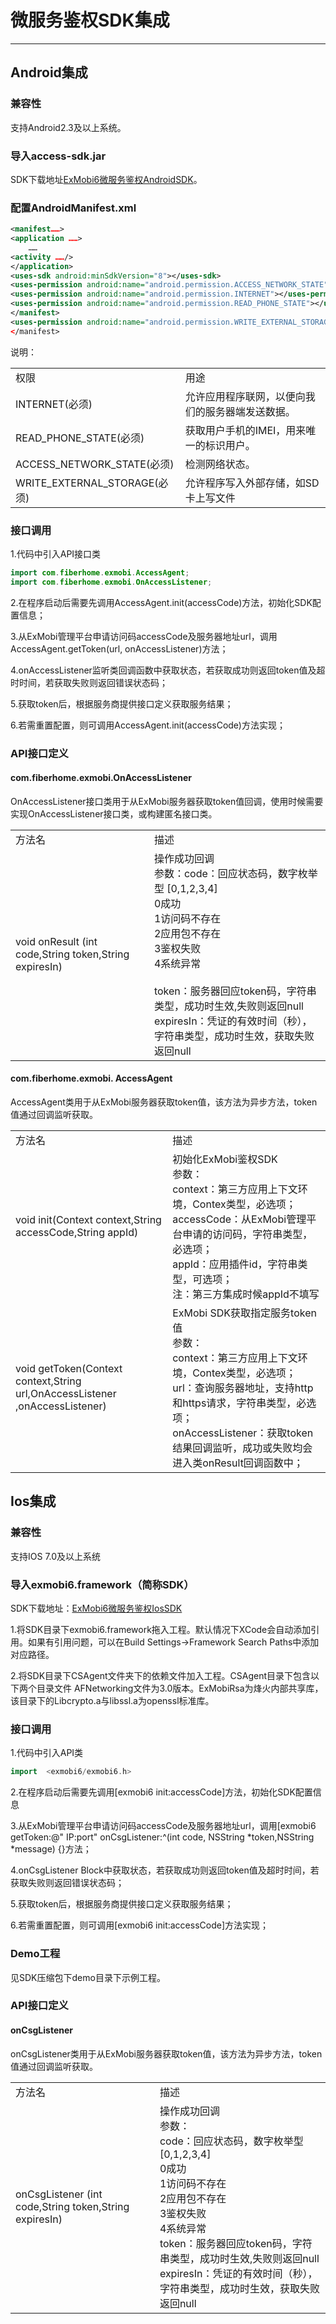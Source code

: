 # 微服务鉴权SDK集成  

----------

<h2 id="cid_0">Android集成</h2>  

<h3 id="cid_0_0">兼容性</h3>  

支持Android2.3及以上系统。  

<h3 id="cid_0_1">导入access-sdk.jar</h3>  

SDK下载地址[ExMobi6微服务鉴权AndroidSDK](https://www.exmobi.cn/resource/download/info/f8e92360-1e8d-11e7-8b84-470cb0530024.do)。  

<h3 id="cid_0_2">配置AndroidManifest.xml</h3>  

```xml
<manifest……>
<application ……>
    ……
<activity ……/>
</application>
<uses-sdk android:minSdkVersion="8"></uses-sdk>
<uses-permission android:name="android.permission.ACCESS_NETWORK_STATE"></uses-permission>
<uses-permission android:name="android.permission.INTERNET"></uses-permission>
<uses-permission android:name="android.permission.READ_PHONE_STATE"></uses-permission>
</manifest>
<uses-permission android:name="android.permission.WRITE_EXTERNAL_STORAGE"></uses-permission>
</manifest>
```  

说明：  

<table>
   <tr>
      <td>权限</td>
      <td>用途</td>
   </tr>
   <tr>
      <td>INTERNET(必须)</td>
      <td>允许应用程序联网，以便向我们的服务器端发送数据。</td>
   </tr>
   <tr>
      <td>READ_PHONE_STATE(必须)</td>
      <td>获取用户手机的IMEI，用来唯一的标识用户。</td>
   </tr>
   <tr>
      <td>ACCESS_NETWORK_STATE(必须)</td>
      <td>检测网络状态。</td>
   </tr>
   <tr>
      <td>WRITE_EXTERNAL_STORAGE(必须)</td>
      <td>允许程序写入外部存储，如SD卡上写文件</td>
   </tr>
</table>

<h3 id="cid_0_3">接口调用</h3>  

1.代码中引入API接口类  

```java
import com.fiberhome.exmobi.AccessAgent;
import com.fiberhome.exmobi.OnAccessListener;
```  

2.在程序启动后需要先调用AccessAgent.init(accessCode)方法，初始化SDK配置信息；    

3.从ExMobi管理平台申请访问码accessCode及服务器地址url，调用AccessAgent.getToken(url, onAccessListener)方法；  

4.onAccessListener监听类回调函数中获取状态，若获取成功则返回token值及超时时间，若获取失败则返回错误状态码；  

5.获取token后，根据服务商提供接口定义获取服务结果；  

6.若需重置配置，则可调用AccessAgent.init(accessCode)方法实现；  

<h3 id="cid_0_4">API接口定义</h3>  

<h4 id="cid_0_4_0">com.fiberhome.exmobi.OnAccessListener</h4>  

OnAccessListener接口类用于从ExMobi服务器获取token值回调，使用时候需要实现OnAccessListener接口类，或构建匿名接口类。  

<table>
   <tr>
      <td>方法名</td>
      <td>描述</td>
   </tr>
   <tr>
      <td>void onResult (int code,String token,String expiresIn)</td>
      <td>操作成功回调<br/>参数：code：回应状态码，数字枚举型 [0,1,2,3,4] <br/>0成功 <br/>1访问码不存在<br/>2应用包不存在<br/>3鉴权失败<br/>4系统异常<br/><br/>token：服务器回应token码，字符串类型，成功时生效,失败则返回null<br/>expiresIn：凭证的有效时间（秒），字符串类型，成功时生效，获取失败返回null</td>
   </tr>
</table>

<h4 id="cid_0_4_1">com.fiberhome.exmobi. AccessAgent</h4>  

AccessAgent类用于从ExMobi服务器获取token值，该方法为异步方法，token值通过回调监听获取。  

<table>
   <tr>
      <td>方法名</td>
      <td>描述</td>
   </tr>
   <tr>
      <td>void  init(Context context,String accessCode,String appId)</td>
      <td>初始化ExMobi鉴权SDK<br/>参数：<br/>context：第三方应用上下文环境，Contex类型，必选项；<br/>accessCode：从ExMobi管理平台申请的访问码，字符串类型，必选项；<br/>appId：应用插件id，字符串类型，可选项；<br/>注：第三方集成时候appId不填写</td>
   </tr>
   <tr>
      <td>void  getToken(Context context,String url,OnAccessListener ,onAccessListener)</td>
      <td>ExMobi SDK获取指定服务token值<br/>参数：<br/>context：第三方应用上下文环境，Contex类型，必选项；<br/>url：查询服务器地址，支持http和https请求，字符串类型，必选项；<br/>onAccessListener：获取token结果回调监听，成功或失败均会进入类onResult回调函数中；</td>
   </tr>
</table>  

<h2 id="cid_1">Ios集成</h2>  

<h3 id="cid_1_0">兼容性</h3>  

支持IOS 7.0及以上系统  

<h3 id="cid_1_1">导入exmobi6.framework（简称SDK）</h3>  

SDK下载地址：[ExMobi6微服务鉴权IosSDK](https://www.exmobi.cn/resource/download/info/414d3e20-1e8e-11e7-8b84-470cb0530024.do)  

1.将SDK目录下exmobi6.framework拖入工程。默认情况下XCode会自动添加引用。如果有引用问题，可以在Build Settings->Framework Search Paths中添加对应路径。  

2.将SDK目录下CSAgent文件夹下的依赖文件加入工程。CSAgent目录下包含以下两个目录文件
AFNetworking文件为3.0版本。ExMobiRsa为烽火内部共享库，该目录下的Libcrypto.a与libssl.a为openssl标准库。  

<h3 id="cid_1_2">接口调用</h3>  

1.代码中引入API类

```C++
import  <exmobi6/exmobi6.h>
```


2.在程序启动后需要先调用[exmobi6 init:accessCode]方法，初始化SDK配置信息  

3.从ExMobi管理平台申请访问码accessCode及服务器地址url，调用[exmobi6 getToken:@" IP:port" onCsgListener:^(int code, NSString *token,NSString *message) {}方法；  

4.onCsgListener Block中获取状态，若获取成功则返回token值及超时时间，若获取失败则返回错误状态码；  

5.获取token后，根据服务商提供接口定义获取服务结果；  

6.若需重置配置，则可调用[exmobi6 init:accessCode]方法实现；  

<h3 id="cid_1_3">Demo工程</h3>  

见SDK压缩包下demo目录下示例工程。  

<h3 id="cid_1_4">API接口定义</h3>  

<h4 id="cid_1_4_0">onCsgListener</h4>  

onCsgListener类用于从ExMobi服务器获取token值，该方法为异步方法，token值通过回调监听获取。  

<table>
   <tr>
      <td>方法名</td>
      <td>描述</td>
   </tr>
   <tr>
      <td>onCsgListener (int code,String token,String expiresIn)</td>
      <td>操作成功回调<br/>参数：<br/>code：回应状态码，数字枚举型 [0,1,2,3,4] <br/>0成功 <br/>1访问码不存在<br/>2应用包不存在<br/>3鉴权失败<br/>4系统异常<br/>token：服务器回应token码，字符串类型，成功时生效,失败则返回null<br/>expiresIn：凭证的有效时间（秒），字符串类型，成功时生效，获取失败返回null</td>
   </tr>
</table>